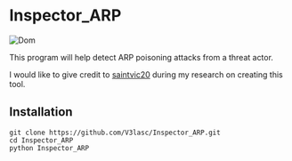 # Inspector_ARP
<img src='http://cdn.newsapi.com.au/image/v1/d9184ca6e0baf02362edcd2f0ed6a24c' alt='Dom'>

This program will help detect ARP poisoning attacks from a threat actor.

I would like to give credit to [saintvic20](https://github.com/saintvic20/ARP-SPOOF-DETECTOR) during my research on creating this tool.

## Installation
```
git clone https://github.com/V3lasc/Inspector_ARP.git
cd Inspector_ARP
python Inspector_ARP
```
